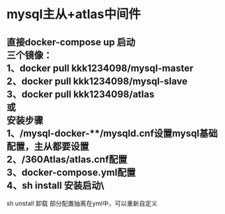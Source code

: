 # mysql主从+atlas中间件
直接docker-compose up 启动\
三个镜像：\
1、docker pull kkk1234098/mysql-master\
2、docker pull kkk1234098/mysql-slave\
3、docker pull kkk1234098/atlas\
或\
安装步骤\
1、/mysql-docker-**/mysqld.cnf设置mysql基础配置，主从都要设置\
2、/360Atlas/atlas.cnf配置\
3、docker-compose.yml配置\
4、sh install 安装启动\
---
sh unstall 卸载
部分配置抽离在yml中，可以重新自定义